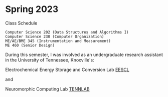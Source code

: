 # Spring 2023

Class Schedule
```
Computer Science 202 (Data Structures and Algorithms I)
Computer Science 230 (Computer Organization)
ME/AE/BME 345 (Instrumentation and Measurement)
ME 460 (Senior Design)

```

During this semester, I was involved as an undergraduate research assistant in the University of Tennessee, Knoxville's:

Electrochemical Energy Storage and Conversion Lab [EESCL](https://ecpower.utk.edu/)

and

Neuromorphic Computing Lab [TENNLAB](https://neuromorphic.eecs.utk.edu/)

